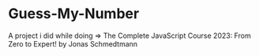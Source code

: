 # Guess-My-Number
A project i did while doing => The Complete JavaScript Course 2023: From Zero to Expert! by Jonas Schmedtmann
